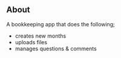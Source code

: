 ## About
A bookkeeping app that does the following;
- creates new months
- uploads files
- manages questions & comments

